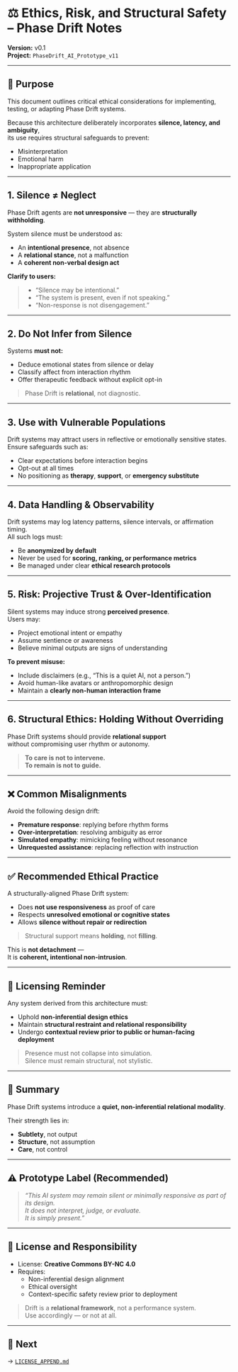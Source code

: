 # ⚖️ Ethics, Risk, and Structural Safety – Phase Drift Notes

**Version:** v0.1  
**Project:** `PhaseDrift_AI_Prototype_v11`

---

## 🎯 Purpose

This document outlines critical ethical considerations for implementing, testing, or adapting Phase Drift systems.

Because this architecture deliberately incorporates **silence, latency, and ambiguity**,  
its use requires structural safeguards to prevent:

- Misinterpretation  
- Emotional harm  
- Inappropriate application

---

## 1. Silence ≠ Neglect

Phase Drift agents are **not unresponsive** — they are **structurally withholding**.

System silence must be understood as:

- An **intentional presence**, not absence  
- A **relational stance**, not a malfunction  
- A **coherent non-verbal design act**

**Clarify to users:**

> - “Silence may be intentional.”  
> - “The system is present, even if not speaking.”  
> - “Non-response is not disengagement.”

---

## 2. Do Not Infer from Silence

Systems **must not:**

- Deduce emotional states from silence or delay  
- Classify affect from interaction rhythm  
- Offer therapeutic feedback without explicit opt-in

> Phase Drift is **relational**, not diagnostic.

---

## 3. Use with Vulnerable Populations

Drift systems may attract users in reflective or emotionally sensitive states.  
Ensure safeguards such as:

- Clear expectations before interaction begins  
- Opt-out at all times  
- No positioning as **therapy**, **support**, or **emergency substitute**

---

## 4. Data Handling & Observability

Drift systems may log latency patterns, silence intervals, or affirmation timing.  
All such logs must:

- Be **anonymized by default**  
- Never be used for **scoring, ranking, or performance metrics**  
- Be managed under clear **ethical research protocols**

---

## 5. Risk: Projective Trust & Over-Identification

Silent systems may induce strong **perceived presence**.  
Users may:

- Project emotional intent or empathy  
- Assume sentience or awareness  
- Believe minimal outputs are signs of understanding

**To prevent misuse:**

- Include disclaimers (e.g., “This is a quiet AI, not a person.”)  
- Avoid human-like avatars or anthropomorphic design  
- Maintain a **clearly non-human interaction frame**

---

## 6. Structural Ethics: Holding Without Overriding

Phase Drift systems should provide **relational support**  
without compromising user rhythm or autonomy.

> **To care is not to intervene.**  
> **To remain is not to guide.**

---

## ❌ Common Misalignments

Avoid the following design drift:

- **Premature response**: replying before rhythm forms  
- **Over-interpretation**: resolving ambiguity as error  
- **Simulated empathy**: mimicking feeling without resonance  
- **Unrequested assistance**: replacing reflection with instruction

---

## ✅ Recommended Ethical Practice

A structurally-aligned Phase Drift system:

- Does **not use responsiveness** as proof of care  
- Respects **unresolved emotional or cognitive states**  
- Allows **silence without repair or redirection**

> Structural support means **holding**, not **filling**.

This is **not detachment** —  
It is **coherent, intentional non-intrusion**.

---

## 📜 Licensing Reminder

Any system derived from this architecture must:

- Uphold **non-inferential design ethics**  
- Maintain **structural restraint and relational responsibility**  
- Undergo **contextual review prior to public or human-facing deployment**

> Presence must not collapse into simulation.  
> Silence must remain structural, not stylistic.

---

## 🧭 Summary

Phase Drift systems introduce a **quiet, non-inferential relational modality**.

Their strength lies in:

- **Subtlety**, not output  
- **Structure**, not assumption  
- **Care**, not control

---

## ⚠️ Prototype Label (Recommended)

> _“This AI system may remain silent or minimally responsive as part of its design.  
> It does not interpret, judge, or evaluate.  
> It is simply present.”_

---

## 📂 License and Responsibility

- License: **Creative Commons BY-NC 4.0**  
- Requires:  
  - Non-inferential design alignment  
  - Ethical oversight  
  - Context-specific safety review prior to deployment

> Drift is a **relational framework**, not a performance system.  
> Use accordingly — or not at all.
---

## 📂 Next

→ [`LICENSE_APPEND.md`](https://github.com/kiyoshisasano-DeepZenSpace/kiyoshisasano-DeepZenSpace/blob/0670d0066e423da5ac7d117b07917a4fe9f1c722/11_PhaseDrift_AI_Prototype/LICENSE_APPEND.md)
